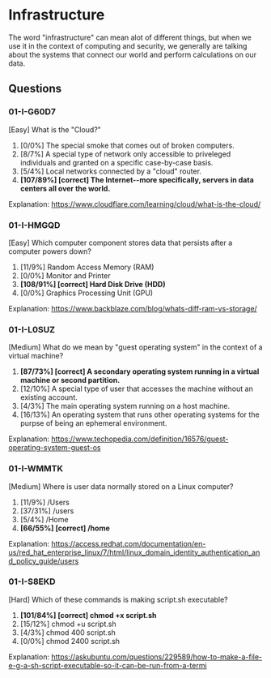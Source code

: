 # Infrastructure
The word "infrastructure" can mean alot of different things, but when we use it in the context of computing and security, we generally are talking about the systems that connect our world and perform calculations on our data.


## Questions
### 01-I-G60D7
[Easy] What is the "Cloud?"
1. [0/0%] The special smoke that comes out of broken computers.
2. [8/7%] A special type of network only accessible to priveleged individuals and granted on a specific case-by-case basis.
3. [5/4%] Local networks connected by a "cloud" router.
4. **[107/89%] [correct] The Internet--more specifically, servers in data centers all over the world.**

Explanation: https://www.cloudflare.com/learning/cloud/what-is-the-cloud/


### 01-I-HMGQD
[Easy] Which computer component stores data that persists after a computer powers down?
1. [11/9%] Random Access Memory (RAM)
2. [0/0%] Monitor and Printer
3. **[108/91%] [correct] Hard Disk Drive (HDD)**
4. [0/0%] Graphics Processing Unit (GPU)

Explanation: https://www.backblaze.com/blog/whats-diff-ram-vs-storage/


### 01-I-L0SUZ
[Medium] What do we mean by "guest operating system" in the context of a virtual machine?
1. **[87/73%] [correct] A secondary operating system running in a virtual machine or second partition.**
2. [12/10%] A special type of user that accesses the machine without an existing account.
3. [4/3%] The main operating system running on a host machine.
4. [16/13%] An operating system that runs other operating systems for the purpse of being an ephemeral environment.

Explanation: https://www.techopedia.com/definition/16576/guest-operating-system-guest-os


### 01-I-WMMTK
[Medium] Where is user data normally stored on a Linux computer?
1. [11/9%] /Users
2. [37/31%] /users
3. [5/4%] /Home
4. **[66/55%] [correct] /home**

Explanation: https://access.redhat.com/documentation/en-us/red_hat_enterprise_linux/7/html/linux_domain_identity_authentication_and_policy_guide/users


### 01-I-S8EKD
[Hard] Which of these commands is making script.sh executable?
1. **[101/84%] [correct] chmod +x script.sh**
2. [15/12%] chmod +u script.sh
3. [4/3%] chmod 400 script.sh
4. [0/0%] chmod 2400 script.sh

Explanation: https://askubuntu.com/questions/229589/how-to-make-a-file-e-g-a-sh-script-executable-so-it-can-be-run-from-a-termi
